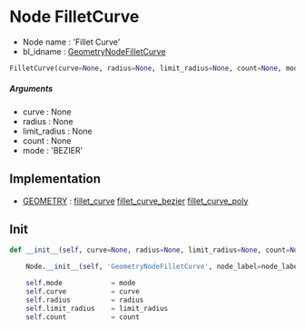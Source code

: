# Node FilletCurve

- Node name : 'Fillet Curve'
- bl_idname : [GeometryNodeFilletCurve](https://docs.blender.org/api/current/bpy.types.GeometryNodeFilletCurve.html)


``` python
FilletCurve(curve=None, radius=None, limit_radius=None, count=None, mode='BEZIER', node_label=None, node_color=None, **kwargs)
```
##### Arguments

- curve : None
- radius : None
- limit_radius : None
- count : None
- mode : 'BEZIER'

## Implementation

- [GEOMETRY](/docs/GeoNodes/socket_GEOMETRY.md) : [fillet_curve](/docs/GeoNodes/socket_GEOMETRY.md#fillet_curve) [fillet_curve_bezier](/docs/GeoNodes/socket_GEOMETRY.md#fillet_curve_bezier) [fillet_curve_poly](/docs/GeoNodes/socket_GEOMETRY.md#fillet_curve_poly)

## Init

``` python
def __init__(self, curve=None, radius=None, limit_radius=None, count=None, mode='BEZIER', node_label=None, node_color=None, **kwargs):

    Node.__init__(self, 'GeometryNodeFilletCurve', node_label=node_label, node_color=node_color, **kwargs)

    self.mode            = mode
    self.curve           = curve
    self.radius          = radius
    self.limit_radius    = limit_radius
    self.count           = count
```
